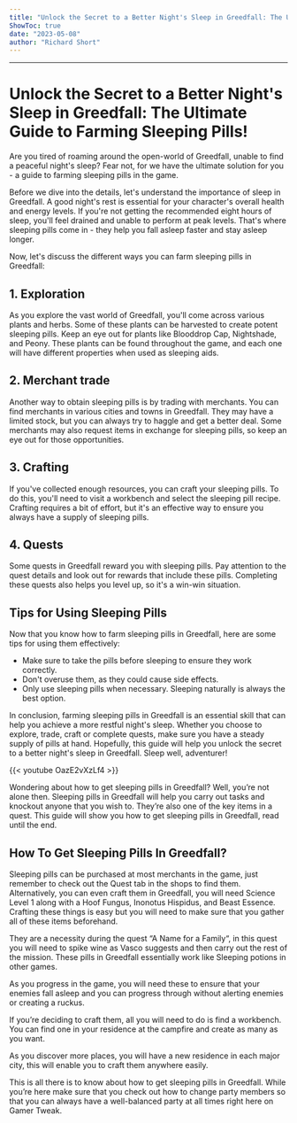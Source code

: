 ```yaml
---
title: "Unlock the Secret to a Better Night's Sleep in Greedfall: The Ultimate Guide to Farming Sleeping Pills!"
ShowToc: true 
date: "2023-05-08"
author: "Richard Short"
---
```

*****
# Unlock the Secret to a Better Night's Sleep in Greedfall: The Ultimate Guide to Farming Sleeping Pills!

Are you tired of roaming around the open-world of Greedfall, unable to find a peaceful night's sleep? Fear not, for we have the ultimate solution for you - a guide to farming sleeping pills in the game.

Before we dive into the details, let's understand the importance of sleep in Greedfall. A good night's rest is essential for your character's overall health and energy levels. If you're not getting the recommended eight hours of sleep, you'll feel drained and unable to perform at peak levels. That's where sleeping pills come in - they help you fall asleep faster and stay asleep longer.

Now, let's discuss the different ways you can farm sleeping pills in Greedfall:

## 1. Exploration

As you explore the vast world of Greedfall, you'll come across various plants and herbs. Some of these plants can be harvested to create potent sleeping pills. Keep an eye out for plants like Blooddrop Cap, Nightshade, and Peony. These plants can be found throughout the game, and each one will have different properties when used as sleeping aids.

## 2. Merchant trade

Another way to obtain sleeping pills is by trading with merchants. You can find merchants in various cities and towns in Greedfall. They may have a limited stock, but you can always try to haggle and get a better deal. Some merchants may also request items in exchange for sleeping pills, so keep an eye out for those opportunities.

## 3. Crafting

If you've collected enough resources, you can craft your sleeping pills. To do this, you'll need to visit a workbench and select the sleeping pill recipe. Crafting requires a bit of effort, but it's an effective way to ensure you always have a supply of sleeping pills.

## 4. Quests

Some quests in Greedfall reward you with sleeping pills. Pay attention to the quest details and look out for rewards that include these pills. Completing these quests also helps you level up, so it's a win-win situation.

## Tips for Using Sleeping Pills

Now that you know how to farm sleeping pills in Greedfall, here are some tips for using them effectively:

- Make sure to take the pills before sleeping to ensure they work correctly.
- Don't overuse them, as they could cause side effects.
- Only use sleeping pills when necessary. Sleeping naturally is always the best option.

In conclusion, farming sleeping pills in Greedfall is an essential skill that can help you achieve a more restful night's sleep. Whether you choose to explore, trade, craft or complete quests, make sure you have a steady supply of pills at hand. Hopefully, this guide will help you unlock the secret to a better night's sleep in Greedfall. Sleep well, adventurer!

{{< youtube OazE2vXzLf4 >}} 



Wondering about how to get sleeping pills in Greedfall? Well, you’re not alone then. Sleeping pills in Greedfall will help you carry out tasks and knockout anyone that you wish to. They’re also one of the key items in a quest. This guide will show you how to get sleeping pills in Greedfall, read until the end.
 
## How To Get Sleeping Pills In Greedfall?
 
Sleeping pills can be purchased at most merchants in the game, just remember to check out the Quest tab in the shops to find them. Alternatively, you can even craft them in Greedfall, you will need Science Level 1 along with a Hoof Fungus, Inonotus Hispidus, and Beast Essence. Crafting these things is easy but you will need to make sure that you gather all of these items beforehand.
 

 
They are a necessity during the quest “A Name for a Family“, in this quest you will need to spike wine as Vasco suggests and then carry out the rest of the mission. These pills in Greedfall essentially work like Sleeping potions in other games.
 
As you progress in the game, you will need these to ensure that your enemies fall asleep and you can progress through without alerting enemies or creating a ruckus.
 
If you’re deciding to craft them, all you will need to do is find a workbench. You can find one in your residence at the campfire and create as many as you want.
 
As you discover more places, you will have a new residence in each major city, this will enable you to craft them anywhere easily.
 
This is all there is to know about how to get sleeping pills in Greedfall. While you’re here make sure that you check out how to change party members so that you can always have a well-balanced party at all times right here on Gamer Tweak.




